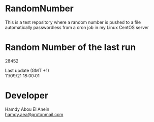 # RandomNumber    
This is a test repository where a random number is pushed to a file automatically passwordless from a cron job in my Linux CentOS server    
# Random Number of the last run   
28452
      
Last update (GMT +1)    
11/09/21 18:00:01
# Developer    
Hamdy Abou El Anein   
hamdy.aea@protonmail.com
